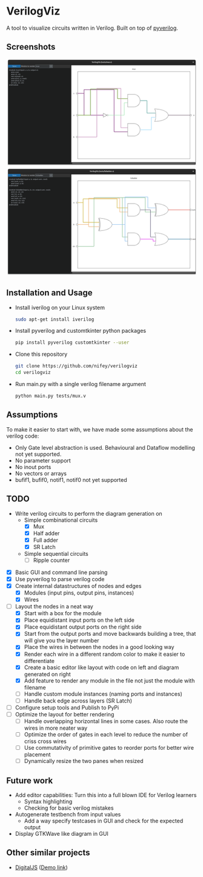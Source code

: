 # VerilogViz

A tool to visualize circuits written in Verilog. Built on top of [pyverilog](https://github.com/PyHDI/Pyverilog).

## Screenshots

![Screenshot1](tests/screenshot1.png)
![Screenshot2](tests/screenshot2.png)

## Installation and Usage
- Install iverilog on your Linux system
    ```sh
    sudo apt-get install iverilog
    ```
- Install pyverilog and customtkinter python packages
    ```sh
    pip install pyverilog customtkinter --user
    ```
- Clone this repository
    ```sh
    git clone https://github.com/nifey/verilogviz
    cd verilogviz
    ```
- Run main.py with a single verilog filename argument
    ```sh
    python main.py tests/mux.v
    ```

## Assumptions

To make it easier to start with, we have made some assumptions about the verilog code:
- Only Gate level abstraction is used. Behavioural and Dataflow modelling not yet supported.
- No parameter support
- No inout ports
- No vectors or arrays
- bufif1, bufif0, notif1, notif0 not yet supported

## TODO
- Write verilog circuits to perform the diagram generation on
  - Simple combinational circuits
      - [X] Mux
      - [X] Half adder
      - [X] Full adder
      - [X] SR Latch
  - Simple sequential circuits
      - [ ] Ripple counter
- [X] Basic GUI and command line parsing
- [X] Use pyverilog to parse verilog code
- [X] Create internal datastructures of nodes and edges
  - [X] Modules (input pins, output pins, instances)
  - [X] Wires
- [ ] Layout the nodes in a neat way
  - [X] Start with a box for the module
  - [X] Place equidistant input ports on the left side
  - [X] Place equidistant output ports on the right side
  - [X] Start from the output ports and move backwards building a tree, that will give you the layer number
  - [X] Place the wires in between the nodes in a good looking way
  - [X] Render each wire in a different random color to make it easier to differentiate
  - [X] Create a basic editor like layout with code on left and diagram generated on right
  - [X] Add feature to render any module in the file not just the module with filename
  - [ ] Handle custom module instances (naming ports and instances)
  - [ ] Handle back edge across layers (SR Latch)
- [ ] Configure setup tools and Publish to PyPi
- [ ] Optimize the layout for better rendering
  - [ ] Handle overlapping horizontal lines in some cases. Also route the wires in more neater way
  - [ ] Optimize the order of gates in each level to reduce the number of criss cross wires
  - [ ] Use commutativity of primitive gates to reorder ports for better wire placement
  - [ ] Dynamically resize the two panes when resized

## Future work
- Add editor capabilities: Turn this into a full blown IDE for Verilog learners
    - Syntax highlighting
    - Checking for basic verilog mistakes
- Autogenerate testbench from input values
    - Add a way specify testcases in GUI and check for the expected output
- Display GTKWave like diagram in GUI

## Other similar projects
- [DigitalJS](https://github.com/tilk/digitaljs_online) ([Demo link](http://digitaljs.tilk.eu/))
